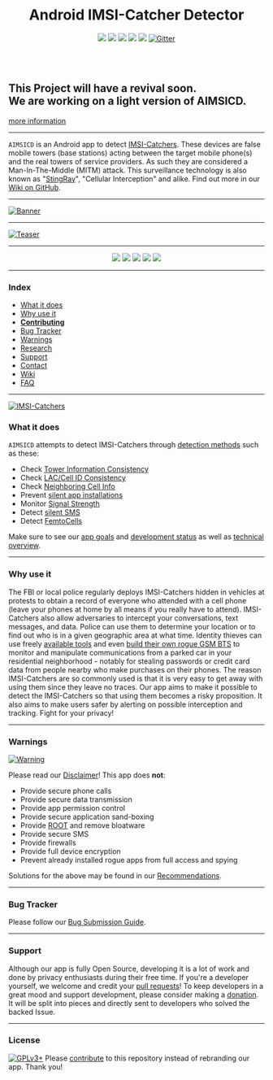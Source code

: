<h1 align="center">Android IMSI-Catcher Detector</h1>

<p align="center">
  <a target="_blank" href="https://travis-ci.org/CellularPrivacy/Android-IMSI-Catcher-Detector"><img src="https://travis-ci.org/CellularPrivacy/Android-IMSI-Catcher-Detector.svg"></a>
  <a target="_blank" href="https://scan.coverity.com/projects/3346"><img src="https://scan.coverity.com/projects/3346/badge.svg"></a>
  <a target="_blank" href="https://github.com/CellularPrivacy/Android-IMSI-Catcher-Detector/wiki/Development-Status"><img src="https://img.shields.io/badge/Development-ALPHA-blue.svg"></a>
  <a target="_blank" href="https://hosted.weblate.org/projects/aimsicd/strings/"><img src="https://hosted.weblate.org/widgets/aimsicd/-/svg-badge.svg"></a>
  <a target="_blank" href="https://www.bountysource.com/teams/android-imsi-catcher-detector/issues?utm_source=Android%20IMSI-Catcher%20Detector&utm_medium=shield&utm_campaign=bounties_received"><img src="https://www.bountysource.com/badge/team?team_id=40338&style=bounties_received"></a>
  <a target="_blank" href="https://gitter.im/CellularPrivacy/Android-IMSI-Catcher-Detector?utm_source=badge&utm_medium=badge&utm_campaign=pr-badge"><img alt="Gitter" src="https://badges.gitter.im/CellularPrivacy/Android-IMSI-Catcher-Detector.svg"></a>
</p>

 <br /> <br />
<h2>This Project will have a revival soon. <br />
We are working on a light version of AIMSICD.</h2>
<a href="https://github.com/CellularPrivacy/Android-IMSI-Catcher-Detector/issues/926">more information</a>

---

`AIMSICD` is an Android app to detect [IMSI-Catchers](https://en.wikipedia.org/wiki/IMSI-catcher). These devices are false mobile towers (base stations) acting between the target mobile phone(s) and the real towers of service providers. As such they are considered a Man-In-The-Middle (MITM) attack. This surveillance technology is also known as "[StingRay](https://en.wikipedia.org/wiki/Stingray_phone_tracker)", "Cellular Interception" and alike. Find out more in our [Wiki on GitHub](https://github.com/CellularPrivacy/Android-IMSI-Catcher-Detector/wiki).

---

[![Banner](https://spideroak.com/share/IFEU2U2JINCA/GitHub/home/SecUpwN/SpiderOak/PROMOTION/AIMSICD-Banner_Large.png)](https://github.com/CellularPrivacy/Android-IMSI-Catcher-Detector/wiki/Status-Icons)

---

[![Teaser](https://spideroak.com/share/IFEU2U2JINCA/GitHub/home/SecUpwN/SpiderOak/PROMOTION/AIMSICD-Teaser.png)](https://github.com/CellularPrivacy/Android-IMSI-Catcher-Detector/wiki)

---

<p align="center">
  <a target="_blank" href="http://aimsicd.store.aptoide.com/"><img src="https://spideroak.com/share/IFEU2U2JINCA/GitHub/home/SecUpwN/SpiderOak/MISC/external/Aptoide.png"></a>
  <a target="_blank" href="https://github.com/CellularPrivacy/Android-IMSI-Catcher-Detector/releases"><img src="https://spideroak.com/share/IFEU2U2JINCA/GitHub/home/SecUpwN/SpiderOak/MISC/external/GitHub.png"></a>
  <a target="_blank" href="https://f-droid.org/repository/browse/?fdid=com.SecUpwN.AIMSICD"><img src="https://spideroak.com/share/IFEU2U2JINCA/GitHub/home/SecUpwN/SpiderOak/MISC/external/F-Droid.png"></a>
  <a target="_blank" href="https://github.com/CellularPrivacy/Android-IMSI-Catcher-Detector/wiki/FAQ#q-why-wont-you-upload-your-app-to-the-google-play-store"><img src="https://spideroak.com/share/IFEU2U2JINCA/GitHub/home/SecUpwN/SpiderOak/MISC/external/NoGooglePlay.png"></a>
  <a target="_blank" href="https://twitter.com/AIMSICD"><img src="https://spideroak.com/share/IFEU2U2JINCA/GitHub/home/SecUpwN/SpiderOak/MISC/external/Twitter.png"></a>
</p>

---

### Index

* [What it does](https://github.com/CellularPrivacy/Android-IMSI-Catcher-Detector#what-it-does)
* [Why use it](https://github.com/CellularPrivacy/Android-IMSI-Catcher-Detector#why-use-it)
* [**Contributing**](https://github.com/CellularPrivacy/Android-IMSI-Catcher-Detector/blob/development/.github/CONTRIBUTING.md)
* [Bug Tracker](https://github.com/CellularPrivacy/Android-IMSI-Catcher-Detector/blob/development/.github/CONTRIBUTING.md#debugging)
* [Warnings](https://github.com/CellularPrivacy/Android-IMSI-Catcher-Detector#warnings)
* [Research](https://spideroak.com/browse/share/AIMSICD/GitHub)
* [Support](https://github.com/CellularPrivacy/Android-IMSI-Catcher-Detector#support)
* [Contact](https://github.com/orgs/CellularPrivacy/people)
* [Wiki](https://github.com/CellularPrivacy/Android-IMSI-Catcher-Detector/wiki)
* [FAQ](https://github.com/CellularPrivacy/Android-IMSI-Catcher-Detector/wiki/FAQ)

---

[![IMSI-Catchers](https://spideroak.com/share/IFEU2U2JINCA/GitHub/home/SecUpwN/SpiderOak/DOCUMENTATION/IMSI-Catchers/IMSI-Catchers.png)](https://github.com/CellularPrivacy/Android-IMSI-Catcher-Detector/wiki)

### What it does

`AIMSICD` attempts to detect IMSI-Catchers through [detection methods](https://github.com/CellularPrivacy/Android-IMSI-Catcher-Detector/issues/230) such as these:
    
* Check [Tower Information Consistency](https://github.com/CellularPrivacy/Android-IMSI-Catcher-Detector/issues/253)
* Check [LAC/Cell ID Consistency](https://github.com/CellularPrivacy/Android-IMSI-Catcher-Detector/issues/91)
* Check [Neighboring Cell Info](https://github.com/CellularPrivacy/Android-IMSI-Catcher-Detector/issues/264)
* Prevent [silent app installations](https://github.com/CellularPrivacy/Android-IMSI-Catcher-Detector/issues/151)
* Monitor [Signal Strength](https://github.com/CellularPrivacy/Android-IMSI-Catcher-Detector/issues/97)
* Detect [silent SMS](https://github.com/CellularPrivacy/Android-IMSI-Catcher-Detector/wiki/glossary-of-terms#silent-sms)
* Detect [FemtoCells](https://github.com/CellularPrivacy/Android-IMSI-Catcher-Detector/issues/6)

Make sure to see our [app goals](https://github.com/CellularPrivacy/Android-IMSI-Catcher-Detector/wiki/Development-Status#application-goals) and [development status](https://github.com/CellularPrivacy/Android-IMSI-Catcher-Detector/wiki/Development-Status) as well as [technical overview](https://github.com/CellularPrivacy/Android-IMSI-Catcher-Detector/wiki/Technical-Overview).

---

### Why use it

The FBI or local police regularly deploys IMSI-Catchers hidden in vehicles at protests to obtain a record of everyone who attended with a cell phone (leave your phones at home by all means if you really have to attend). IMSI-Catchers also allow adversaries to intercept your conversations, text messages, and data. Police can use them to determine your location or to find out who is in a given geographic area at what time. Identity thieves can use freely [available tools](http://www.nsaplayset.org/) and even [build their own rogue GSM BTS](https://evilsocket.net/2016/03/31/how-to-build-your-own-rogue-gsm-bts-for-fun-and-profit/) to monitor and manipulate communications from a parked car in your residential neighborhood - notably for stealing passwords or credit card data from people nearby who make purchases on their phones. The reason IMSI-Catchers are so commonly used is that it is very easy to get away with using them since they leave no traces. Our app aims to make it possible to detect the IMSI-Catchers so that using them becomes a risky proposition. It also aims to make users safer by alerting on possible interception and tracking. Fight for your privacy!

---

### Warnings

[![Warning](https://spideroak.com/share/IFEU2U2JINCA/GitHub/home/SecUpwN/SpiderOak/DOCUMENTATION/Warning.png)](https://github.com/CellularPrivacy/Android-IMSI-Catcher-Detector/wiki/Development-Status)

Please read our [Disclaimer](https://github.com/CellularPrivacy/Android-IMSI-Catcher-Detector/blob/master/DISCLAIMER)! This app does **not**:

* Provide secure phone calls
* Provide secure data transmission
* Provide app permission control
* Provide secure application sand-boxing
* Provide [ROOT](http://www.xda-developers.com/root) and remove bloatware
* Provide secure SMS
* Provide firewalls
* Provide full device encryption
* Prevent already installed rogue apps from full access and spying

Solutions for the above may be found in our [Recommendations](https://github.com/CellularPrivacy/Android-IMSI-Catcher-Detector/wiki/Recommendations).

---

### Bug Tracker

Please follow our [Bug Submission Guide](https://github.com/CellularPrivacy/Android-IMSI-Catcher-Detector/blob/development/CONTRIBUTING.md#debugging).

---

### Support

Although our app is fully Open Source, developing it is a lot of work and done by privacy enthusiasts during their free time. If you're a developer yourself, we welcome and credit your [pull requests](https://help.github.com/articles/using-pull-requests/)! To keep developers in a great mood and support development, please consider making a [donation](https://github.com/CellularPrivacy/Android-IMSI-Catcher-Detector/wiki/Donations). It will be split into pieces and directly sent to developers who solved the backed Issue.

---

### License

[![GPLv3+](http://gplv3.fsf.org/gplv3-127x51.png)](https://github.com/CellularPrivacy/Android-IMSI-Catcher-Detector/blob/master/LICENSE)
Please [contribute](https://github.com/CellularPrivacy/Android-IMSI-Catcher-Detector/blob/development/.github/CONTRIBUTING.md) to this repository instead of rebranding our app. Thank you!
